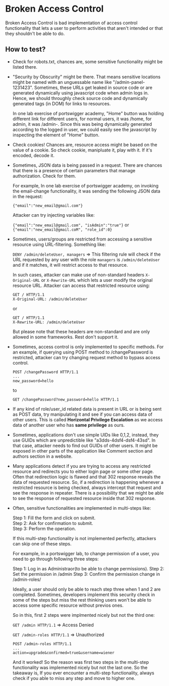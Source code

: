 # Broken Access Control
Broken Access Control is bad implementation of access control functionality that lets a user to perform activities that aren't intended or that they shouldn't be able to do.

## How to test?
* Check for robots.txt, chances are, some sensitive functionality might be listed there.

* "Security by Obscurity" might be there. That means sensitive locations might be named with an unguessable name like "/admin-panel-1231423". Sometimes, these URLs get leaked in source code or are generated dynamically using javascript code when admin logs in. Hence, we should throughly check source code and dynamically generated tags (in DOM) for links to resources. 
  
  In one lab exercise of portswigger academy, "Home" button was holding different link for different users, for normal users, it was /home, for admin, it was /admin-<something>. Since this was being dynamically generated according to the logged in user, we could easily see the javascript by inspecting the element of "Home" button.

* Check cookies! Chances are, resource access might be based on the value of a cookie. So check cookie, manipluate it, play with it. If it's encoded, decode it.

* Sometimes, JSON data is being passed in a request. There are chances that there is a presence of certain parameters that manage authorization. Check for them.

  For example, In one lab exercise of portswigger academy, on invoking the email-change functionality, it was sending the following JSON data in the request:

  ```{"email":"new_email@gmail.com"}```

  Attacker can try injecting variables like:

  ```{"email":"new_email@gmail.com", "isAdmin":"true"}``` or ```{"email":"new_email@gmail.coM", "role_id":0}```
  
* Sometimes, users/groups are restricted from accessing a sensitive resource using URL-filtering. Something like:
  
  ```DENY /admin/deleteUser, managers``` => This filtering rule will check if the URL requested by any user with the role ```managers``` is ```/admin/deleteUser``` and if it matches, it will restrict access to that resource.
    
  In such cases, attacker can make use of non-standard headers ```X-Original-URL``` or ```X-Rewrite-URL``` which lets a user modify the original resource URL. Attacker can access that restricted resource using:
    
  ```
  GET / HTTP/1.1
  X-Original-URL: /admin/deleteUser
  ```
    
  or
    
  ```
  GET / HTTP/1.1
  X-Rewrite-URL: /admin/deleteUser
  ```
    
  But please note that these headers are non-standard and are only allowed in some frameworks. Rest don't support it.

* Sometimes, access control is only implemented to specific methods. For an example, if querying using POST method to /changePassword is restricted, attacker can try changing request method to bypass access control.

  ```
  POST /changePassword HTTP/1.1
  ...
  new_password=hello
  ```
  
  to
  
  ```
  GET /changePassword?new_password=hello HTTP/1.1
  ```
  
* If any kind of role/user_id related data is present in URL or is being sent as POST data, try manipulating it and see if you can access data of other users. This is called **Horizontal Privilege Escalation** as we access data of another user who has **same privilege** as ours.

* Sometimes, applications don't use simple UIDs like 0,1,2, instead, they use GUIDs which are unpredictible like "a3dds-4dsf4-dsf4-43sd". In that case, attacker needs to find out GUIDs of other users. It might be exposed in other parts of the application like Comment section and authors section in a website.

* Many applications detect if you are trying to access any restricted resource and redirects you to either login page or some other page. Often that redirection logic is flawed and that 302 response reveals the data of requested resource. So, if a redirection is happening whenever a restricted resource is being checked, always intercept that request and see the response in repeater. There is a possibility that we might be able to see the response of requested resource inside that 302 response.

* Often, sensitive functionalities are implemented in multi-steps like:

  Step 1: Fill the form and click on submit.  
  Step 2: Ask for confirmation to submit.  
  Step 3: Perform the operation.  
  
  If this multi-step functionality is not implemented perfectly, attackers can skip one of these steps.
  
  For example, in a portswigger lab, to change permission of a user, you need to go through following three steps:
  
  Step 1: Log in as Administraor(to be able to change permissions).
  Step 2: Set the permission in /admin
  Step 3: Confirm the permission change in /admin-roles/
  
  Ideally, a user should only be able to reach step three when 1 and 2 are completed. Sometimes, developers implement this security check in some of the steps but miss the rest thinking users won't be able to access some specific resource without previos ones.
  
  So in this, first 2 steps were implmented nicely but not the third one:
  
  ```GET /admin HTTP/1.1``` => Access Denied
  
  ```GET /admin-roles HTTP/1.1``` => Unauthorized
  
  ```
  POST /admin-roles HTTP/1.1
  ...
  action=upgrade&confirmed=true&username=wiener
  ```
  
  And it worked! So the reason was first two steps in the multi-step functionality was implemented nicely but not the last one. So the takeaway is, If you ever encounter a multi-step functionality, always check if you able to miss any step and move to higher one.
  
  
